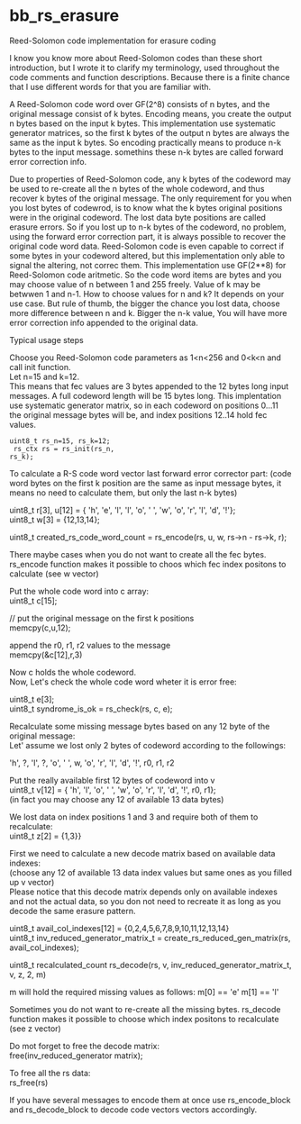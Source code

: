 # bb_rs_erasure
Reed-Solomon code implementation for erasure coding  
  
  
  I know you know more about Reed-Solomon codes than these short introduction,
  but I wrote it to clarify my terminology, used throughout the code comments
  and function descriptions. Because there is a finite chance that I use
  different words for that you are familiar with.  
   
  A Reed-Solomon code word over GF(2^8) consists of n bytes,
  and the original message consist of k bytes. Encoding means,
  you create the output n bytes based on the input k bytes.
  This implementation use systematic generator matrices, so the first k bytes
  of the output n bytes are always the same as the input k bytes.
  So encoding practically means to produce n-k bytes to the input message.
  somethins these n-k bytes are called forward error correction info.  
   
  Due to properties of Reed-Solomon code, any k bytes of the codeword
  may be used to re-create all the n bytes of the whole codeword,
  and thus recover k bytes of the original message.
  The only requirement for you when you lost bytes of codewrod,
  is to know what the k bytes original positions were
  in the original codeword. The lost data byte positions are called erasure errors.
  So if you lost up to n-k bytes of the codeword,
  no problem, using the forward error correction part, it is always possible
  to recover the original code word data.
  Reed-Solomon code is even capable to correct if some bytes in your codeword altered,
  but this implementation only able to signal the altering, not correc them.
  This implementation use GF(2**8) for Reed-Solomon code aritmetic.
  So the code word items are bytes and you may choose value of n between 1 and 255 freely.
  Value of k may be betwwen 1 and n-1. How to choose values for n and k?
  It depends on your use case. But rule of thumb, the bigger the chance you lost
  data, choose more difference between n and k. Bigger the n-k value,
  You will have more error correction info appended to the original data.  
   
   
 Typical usage steps  
   
  Choose you Reed-Solomon code parameters as 1<n<256 and 0<k<n and call init function.  
  Let n=15 and k=12.  
  This means that fec values are 3 bytes appended to the 12 bytes long input messages.
  A full codeword length will be 15 bytes long. This implentation use systematic
  generator matrix, so in each codeword on positions 0...11  
  the original message bytes will be, and index positions 12..14 hold fec values.  
   
  <code>uint8_t rs_n=15, rs_k=12;  <br>
  rs_ctx rs = rs_init(rs_n, rs_k);</code>  
   
  To calculate a R-S code word vector last forward error corrector part:
  (code word bytes on the first k position are the same as input message bytes,
   it means no need to calculate them, but only the last n-k bytes)  
   
  uint8_t r[3], u[12] = { 'h', 'e', 'l', 'l', 'o', ' ', 'w', 'o', 'r', 'l', 'd', '!'};  
  uint8_t w[3] = {12,13,14};  
   
  uint8_t created_rs_code_word_count = rs_encode(rs, u, w, rs->n - rs->k, r);  
   
  There maybe cases when you do not want to create all the fec bytes. rs_encode function
  makes it possible to choos which fec index positons to calculate (see w vector)  
   
  Put the whole code word into c array:  
  uint8_t c[15];  
   
  // put the original message on the first k positions  
  memcpy(c,u,12);  
   
  append the r0, r1, r2 values to the message  
  memcpy(&c[12],r,3)  
 
  Now c holds the whole codeword.  
  Now, Let's check the whole code word wheter it is error free:  
   
  uint8_t e[3];  
  uint8_t syndrome_is_ok = rs_check(rs, c, e);  
   
   
  Recalculate some missing message bytes based on any 12 byte of the original message:  
  Let' assume we lost only 2 bytes of codeword according to the followings:  
   
  'h', ?, 'l', ?, 'o', ' ', w, 'o', 'r', 'l', 'd', '!', r0, r1, r2  
    
  Put the really available first 12 bytes of codeword  into v  
  uint8_t v[12] = { 'h', 'l', 'o', ' ', 'w', 'o', 'r', 'l', 'd', '!', r0, r1};  
  (in fact you may choose any 12 of available 13 data bytes)  
   
  We lost data on index positions 1 and 3 and require both of them to recalculate:  
  uint8_t z[2] = {1,3}}  
 
  First we need to calculate a new decode matrix based on available data indexes:  
  (choose any 12 of available 13 data index values but same ones as you filled up v vector)  
  Please notice that this decode matrix depends only on available indexes and not the actual data,
  so you don not need to recreate it as long as you decode the same erasure pattern.  
   
  uint8_t avail_col_indexes[12] = {0,2,4,5,6,7,8,9,10,11,12,13,14}  
  uint8_t inv_reduced_generator_matrix_t = create_rs_reduced_gen_matrix(rs, avail_col_indexes);
 
  uint8_t recalculated_count rs_decode(rs, v, inv_reduced_generator_matrix_t, v, z, 2, m)
 
  m will hold the required missing values as follows:
  m[0] == 'e'
  m[1] == 'l'
 
  Sometimes you do not want to re-create all the missing bytes. rs_decode function
  makes it possible to choose which index positons to recalculate (see z vector)  
   
  Do mot forget to free the decode matrix:  
  free(inv_reduced_generator matrix);  
   
  To free all the rs data:  
  rs_free(rs)  
   
   
  If you have several messages to encode them at once use rs_encode_block and
  rs_decode_block to decode code vectors vectors  accordingly.  
